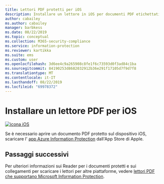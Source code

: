 ```yaml
---
title: Lettori PDF protetti per iOS
description: Installare un lettore in iOS per documenti PDF etichettati per la classificazione e la protezione
author: cabailey
ms.author: cabailey
manager: barbkess
ms.date: 08/22/2019
ms.topic: conceptual
ms.collection: M365-security-compliance
ms.service: information-protection
ms.reviewer: kartikka
ms.suite: ems
ms.custom: user
ms.openlocfilehash: 3d6ee4c9a265908c8fe1f6c73593d0f3ad84c1ba
ms.sourcegitcommit: 84190253d8682032912b36e291f17105d7f9d7f8
ms.translationtype: MT
ms.contentlocale: it-IT
ms.lasthandoff: 08/22/2019
ms.locfileid: "69978372"
---
```

# <a name="install-a-pdf-reader-for-ios"></a>Installare un lettore PDF per iOS

[![icona iOS](../media/develop/ios-icon.png)](https://go.microsoft.com/fwlink/?LinkId=325338)

Se è necessario aprire un documento PDF protetto sul dispositivo iOS, scaricare l' [app Azure Information Protection](https://go.microsoft.com/fwlink/?LinkId=325338) dall'App Store di Apple.

## <a name="next-steps"></a>Passaggi successivi

Per ulteriori informazioni sui Reader per i documenti protetti e sui collegamenti per scaricare i lettori per altre piattaforme, vedere [lettori PDF che supportano Microsoft Information Protection](protected-pdf-readers.md).

